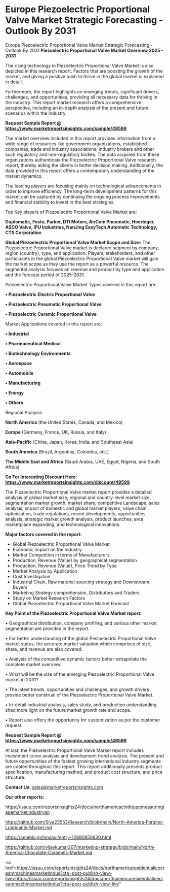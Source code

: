 # Europe Piezoelectric Proportional Valve Market Strategic Forecasting - Outlook By 2031
Europe Piezoelectric Proportional Valve Market Strategic Forecasting - Outlook By 2031
<Strong> Piezoelectric Proportional Valve Market Overview 2025 - 2031</strong>

The rising technology in Piezoelectric Proportional Valve Market is also depicted in this research report. Factors that are boosting the growth of the market, and giving a positive push to thrive in the global market is explained in detail.

Furthermore, the report highlights on emerging trends, significant drivers, challenges, and opportunities, providing all necessary data for thriving in the industry. This report market research offers a comprehensive perspective, including an in-depth analysis of the present and future scenarios within the industry.

<strong>Request Sample Report @ <a href=https://www.marketreportsinsights.com/sample/49599>https://www.marketreportsinsights.com/sample/49599</a></strong>

The market overview included in this report provides information from a wide range of resources like government organizations, established companies, trade and industry associations, industry brokers and other such regulatory and non-regulatory bodies. The data acquired from these organizations authenticate the Piezoelectric Proportional Valve research report, thereby aiding the clients in better decision making. Additionally, the data provided in this report offers a contemporary understanding of the market dynamics.

The leading players are focusing mainly on technological advancements in order to improve efficiency. The long-term development patterns for this market can be captured by continuing the ongoing process improvements and financial stability to invest in the best strategies.

Top Key players of Piezoelectric Proportional Valve Market are:

<strong>Duplomatic, Festo, Parker, DTI Motors, AirCom Pneumatic, Hoerbiger, ASCO Valve, IPU Industries, NanJing EasyTech Automatic Technology, CTS Corporation</strong>

<strong><b>Global Piezoelectric Proportional Valve Market Scope and Size:</b></strong>
The Piezoelectric Proportional Valve market is declared segment by company, region (country), type, and application. Players, stakeholders, and other participants in the global Piezoelectric Proportional Valve market will gain the market scope as they use the report as a powerful resource. The segmental analysis focuses on revenue and product by type and application and the forecast period of 2025-2031.

Piezoelectric Proportional Valve Market Types covered in this report are:

<strong>•  Piezoelectric Electric Proportional Valve

•  Piezoelectric Pneumatic Proportional Valve

•  Piezoelectric Ceramic Proportional Valve</strong>

Market Applications covered in this report are:

<strong>•  Industrial

•  Pharmaceutical Medical

•  Biotechnology Environments

•  Aerospace

•  Automobile

•  Manufacturing

•  Energy

•  Others</strong> 

Regional Analysis

<strong>North America</strong> (the United States, Canada, and Mexico)

<strong>Europe</strong> (Germany, France, UK, Russia, and Italy)

<strong>Asia-Pacific</strong> (China, Japan, Korea, India, and Southeast Asia)

<strong>South America</strong> (Brazil, Argentina, Colombia, etc.)

<strong>The Middle East and Africa</strong> (Saudi Arabia, UAE, Egypt, Nigeria, and South Africa)

<strong>Go For Interesting Discount Here: <a href=https://www.marketreportsinsights.com/discount/49599>https://www.marketreportsinsights.com/discount/49599</a></strong>

The Piezoelectric Proportional Valve market report provides a detailed analysis of global market size, regional and country-level market size, segmentation market growth, market share, competitive Landscape, sales analysis, impact of domestic and global market players, value chain optimization, trade regulations, recent developments, opportunities analysis, strategic market growth analysis, product launches, area marketplace expanding, and technological innovations.

<strong><b>Major factors covered in the report:</b></strong>
<ul>
  <li>Global Piezoelectric Proportional Valve Market </li>
  <li>Economic Impact on the Industry</li>
  <li>Market Competition in terms of Manufacturers</li>
  <li>Production, Revenue (Value) by geographical segmentation</li>
  <li>Production, Revenue (Value), Price Trend by Type</li>
  <li>Market Analysis by Application</li>
  <li>Cost Investigation</li>
  <li>Industrial Chain, Raw material sourcing strategy and Downstream Buyers</li>
  <li>Marketing Strategy comprehension, Distributors and Traders</li>
  <li>Study on Market Research Factors</li>
  <li>Global Piezoelectric Proportional Valve Market Forecast</li>
</ul>

<strong><b>Key Point of the Piezoelectric Proportional Valve Market report:</b></strong>

• Geographical distribution, company profiling, and various other market segmentation are provided in the report.

• For better understanding of the global Piezoelectric Proportional Valve market status, the accurate market valuation which comprises of size, share, and revenue are also covered.

• Analysis of the competitive dynamic factors better extrapolate the complete market overview

• What will be the size of the emerging Piezoelectric Proportional Valve market in 2031?

• The latest trends, opportunities and challenges, and growth drivers provide better construal of the Piezoelectric Proportional Valve Market.

• In-detail industrial analysis, sales study, and production understanding shed more light on the future market growth rate and scope.

• Report also offers the opportunity for customization as per the customer request.

<strong>Request Sample Report @ <a href=https://www.marketreportsinsights.com/sample/49599>https://www.marketreportsinsights.com/sample/49599</a></strong>

At last, the Piezoelectric Proportional Valve Market report includes investment come analysis and development trend analysis. The present and future opportunities of the fastest growing international industry segments are coated throughout this report. This report additionally presents product specification, manufacturing method, and product cost structure, and price structure.

<strong>Contact Us:</strong>
sales@marketreportsinsights.com

<strong>Our other reports:</strong>

<a href=https://issuu.com/reportsinsights24/docs/northamericaclothtypemeasuringtapemarketindustryan>https://issuu.com/reportsinsights24/docs/northamericaclothtypemeasuringtapemarketindustryan</a>

<a href=https://github.com/Siya23553/Research/blob/main/North-America-Forging-Lubricants-Market.md>https://github.com/Siya23553/Research/blob/main/North-America-Forging-Lubricants-Market.md</a>

<a href=https://ameblo.jp/hindavi/entry-12890850630.html>https://ameblo.jp/hindavi/entry-12890850630.html</a>

<a href=https://github.com/vijaykumar207/marketing-strategy/blob/main/North-America-Chocolate-Caramels-Market.md>https://github.com/vijaykumar207/marketing-strategy/blob/main/North-America-Chocolate-Caramels-Market.md</a>

<a href=https://issuu.com/reportsinsights24/docs/northamericaresidentialicecreammachinesmarketindus?cta=post-publish-view-live>https://issuu.com/reportsinsights24/docs/northamericaresidentialicecreammachinesmarketindus?cta=post-publish-view-live</a>"
